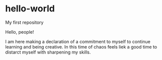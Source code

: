 # hello-world
My first repository

Hello, people! 

I am here making a declaration of a commitment to myself to continue learning and being creative. In this time of chaos feels liek a good time to distarct myself with sharpening my skills. 
